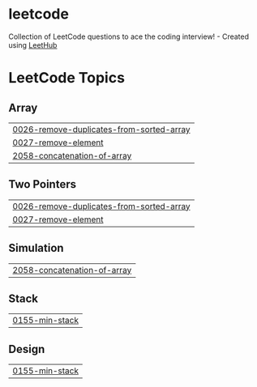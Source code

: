 # leetcode
Collection of LeetCode questions to ace the coding interview! - Created using [LeetHub](https://github.com/QasimWani/LeetHub)

<!---LeetCode Topics Start-->
# LeetCode Topics
## Array
|  |
| ------- |
| [0026-remove-duplicates-from-sorted-array](https://github.com/sajal2692/leetcode/tree/master/0026-remove-duplicates-from-sorted-array) |
| [0027-remove-element](https://github.com/sajal2692/leetcode/tree/master/0027-remove-element) |
| [2058-concatenation-of-array](https://github.com/sajal2692/leetcode/tree/master/2058-concatenation-of-array) |
## Two Pointers
|  |
| ------- |
| [0026-remove-duplicates-from-sorted-array](https://github.com/sajal2692/leetcode/tree/master/0026-remove-duplicates-from-sorted-array) |
| [0027-remove-element](https://github.com/sajal2692/leetcode/tree/master/0027-remove-element) |
## Simulation
|  |
| ------- |
| [2058-concatenation-of-array](https://github.com/sajal2692/leetcode/tree/master/2058-concatenation-of-array) |
## Stack
|  |
| ------- |
| [0155-min-stack](https://github.com/sajal2692/leetcode/tree/master/0155-min-stack) |
## Design
|  |
| ------- |
| [0155-min-stack](https://github.com/sajal2692/leetcode/tree/master/0155-min-stack) |
<!---LeetCode Topics End-->